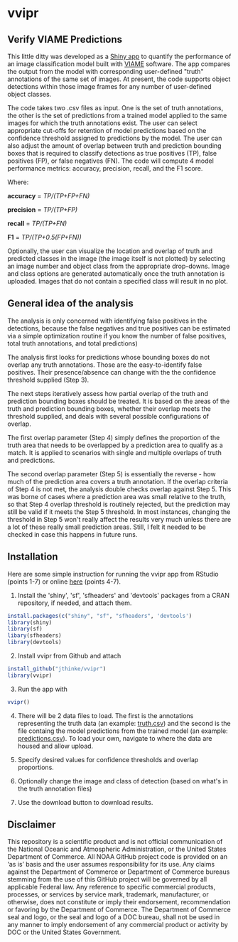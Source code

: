 #  vvipr
## Verify VIAME Predictions

This little ditty was developed as a [Shiny app](https://shiny.rstudio.com/) to quantify the performance of an image classification model built with [VIAME](https://www.viametoolkit.org/) software. The app compares the output from the model with corresponding user-defined "truth" annotations of the same set of images. At present, the code supports object detections within those image frames for any number of user-defined object classes.

The code takes two .csv files as input. One is the set of truth annotations, the other is the set of predictions from a trained model applied to the same images for which the truth annotations exist. The user  can select appropriate cut-offs for retention of model predictions based on the confidence threshold assigned to predictions by the model. The user can also adjust the amount of overlap between truth and prediction bounding boxes that is required to classify detections as true positives (TP), false positives (FP), or false negatives (FN). The code will compute 4 model performance metrics: accuracy, precision, recall, and the F1 score. 

Where:

**accuracy** = *TP/(TP+FP+FN)*

**precision** = *TP/(TP+FP)*

**recall** = *TP/(TP+FN)*

**F1** = *TP/(TP+0.5(FP+FN))*


Optionally, the user can visualize the location and overlap of truth and predicted classes in the image (the image itself is not plotted) by selecting an image number and object class from the appropriate drop-downs. Image and class options are generated automatically once the truth annotation is uploaded. Images that do not contain a specified class will result in no plot. 

## General idea of the analysis

The analysis is only concerned with identifying false positives in the detections, because the false negatives and true positives can be estimated via a simple optimization routine if you know the  number of false positives, total truth annotations, and total predictions) 

The analysis first looks for predictions whose bounding boxes do not overlap any truth annotations. Those are the easy-to-identify false positives. Their presence/absence can change with the the confidence threshold supplied (Step 3).

The next steps iteratively assess how partial overlap of the truth and prediction bounding boxes should be treated. It is based on the areas of the truth and prediction bounding boxes, whether their overlap meets the threshold supplied, and deals with several possible configurations of overlap. 

The first overlap parameter (Step 4) simply defines the proportion of the truth area that needs to be overlapped by a prediction area to qualify as a match. It is applied to scenarios with single and multiple overlaps of truth and predictions.

The second overlap parameter (Step 5) is essentially the reverse - how much of the prediction area covers a truth annotation. If the overlap criteria of Step 4 is not met, the analysis double checks overlap against Step 5. This was borne of cases where a prediction area was small relative to the truth, so that Step 4 overlap threshold is routinely rejected, but the prediction may still be valid if it meets the Step 5 threshold.  In most instances, changing  the threshold in Step 5 won't really affect the results very much unless there are a lot of these really small prediction areas. Still, I felt it needed to be checked in case this happens in future runs.

## Installation

Here are some simple instruction for running the vvipr app from RStudio (points 1-7) or online [here](https://jefferson.shinyapps.io/vvipr/) (points 4-7).

1) Install the 'shiny', 'sf', 'sfheaders'  and 'devtools' packages from a CRAN repository, if needed, and attach them. 
 ```r
install.packages(c("shiny", "sf", "sfheaders", 'devtools')
library(shiny)
library(sf)
libary(sfheaders)
library(devtools)
```
2) Install vvipr from Github and attach
```r
install_github("jthinke/vvipr")
library(vvipr)
```
3) Run the app with 
```r
vvipr()
```

4) There will be 2 data files to load. The first is the annotations representing the truth data (an example: [truth.csv](https://github.com/jthinke/vvipr/blob/main/inst/extdata/peng4_truth.csv)) and the second is the file containg the model predictions from the trained model (an example: [predictions.csv](https://github.com/jthinke/vvipr/blob/main/inst/extdata/peng4_detections.csv)). To load your own, navigate to where the data are housed and allow upload. 

5) Specify desired values for confidence thresholds and overlap proportions.

6) Optionally change the image and class of detection (based on what's in the truth annotation files) 

7) Use the download button to download results.

## Disclaimer

This repository is a scientific product and is not official communication of the National Oceanic and Atmospheric Administration, or the United States Department of Commerce. All NOAA GitHub project code is provided on an ‘as is’ basis and the user assumes responsibility for its use. Any claims against the Department of Commerce or Department of Commerce bureaus stemming from the use of this GitHub project will be governed by all applicable Federal law. Any reference to specific commercial products, processes, or services by service mark, trademark, manufacturer, or otherwise, does not constitute or imply their endorsement, recommendation or favoring by the Department of Commerce. The Department of Commerce seal and logo, or the seal and logo of a DOC bureau, shall not be used in any manner to imply endorsement of any commercial product or activity by DOC or the United States Government.
